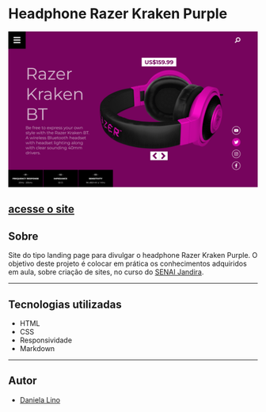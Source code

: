 # Headphone Razer Kraken Purple

![](./img/screenshot2.png)

[acesse o site](https://d4kii.github.io/headphone-purple/)
---

## Sobre
Site do tipo landing page para divulgar o headphone Razer Kraken Purple.
O objetivo deste projeto é colocar em prática os conhecimentos adquiridos em aula, sobre criação de sites, no curso do [SENAI Jandira](https://jandira.sp.senai.br/). 

---
## Tecnologias utilizadas
- HTML
- CSS
- Responsividade
- Markdown

---
## Autor
- [Daniela Lino](https://github.com/D4kii)
